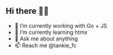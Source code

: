## Hi there 👋🏻

- 🔭 I’m currently working with Go + JS
- 🌱 I’m currently learning htmx
- 💬 Ask me about anything
- 📫 Reach me @tankie_fc

<!-- 👯 I’m looking to collaborate on -->
<!-- 🤔 I’m looking for help with ... -->


<!-- 😄 Pronouns: ... -->
<!-- ⚡ Fun fact: ... -->

